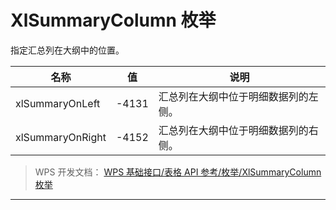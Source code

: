 # XlSummaryColumn 枚举

指定汇总列在大纲中的位置。

| 名称             | 值    | 说明                                 |
|------------------|-------|--------------------------------------|
| xlSummaryOnLeft  | -4131 | 汇总列在大纲中位于明细数据列的左侧。 |
| xlSummaryOnRight | -4152 | 汇总列在大纲中位于明细数据列的右侧。 |

> WPS 开发文档： [WPS 基础接口/表格 API 参考/枚举/XlSummaryColumn 枚举](https://qn.cache.wpscdn.cn/encs/doc/office_v19/topics/WPS%20%E5%9F%BA%E7%A1%80%E6%8E%A5%E5%8F%A3/%E8%A1%A8%E6%A0%BC%20API%20%E5%8F%82%E8%80%83/%E6%9E%9A%E4%B8%BE/XlSummaryColumn%20%E6%9E%9A%E4%B8%BE.html)

------------------------------------------------------------------------
